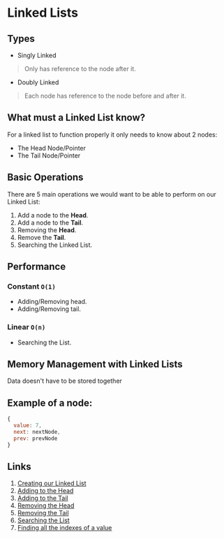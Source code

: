 # Linked Lists

## Types
- Singly Linked
> Only has reference to the node after it.
- Doubly Linked
> Each node has reference to the node before and after it.

## What must a Linked List know?
For a linked list to function properly it only needs to know about 2 nodes:
- The Head Node/Pointer
- The Tail Node/Pointer

## Basic Operations
There are 5 main operations we would want to be able to perform on our Linked List:
1. Add a node to the **Head**.
2. Add a node to the **Tail**.
3. Removing the **Head**.
4. Remove the **Tail**.
5. Searching the Linked List.

## Performance

### Constant `O(1)`
- Adding/Removing head.
- Adding/Removing tail.

### Linear `O(n)`
- Searching the List.

## Memory Management with Linked Lists
Data doesn't have to be stored together


## Example of a node:
```javascript
{
  value: 7,
  next: nextNode,
  prev: prevNode
}
```

## Links
1. [Creating our Linked List](https://github.com/rockchalkwushock/DSA-Notes/blob/master/docs/linkedlist/Creating.md)
2. [Adding to the Head](https://github.com/rockchalkwushock/DSA-Notes/blob/master/docs/linkedlist/AddToHead.md)
3. [Adding to the Tail](https://github.com/rockchalkwushock/DSA-Notes/blob/master/docs/linkedlist/AddToTail.md)
4. [Removing the Head](https://github.com/rockchalkwushock/DSA-Notes/blob/master/docs/linkedlist/RemoveHead.md)
5. [Removing the Tail](https://github.com/rockchalkwushock/DSA-Notes/blob/master/docs/linkedlist/RemoveTail.md)
6. [Searching the List](https://github.com/rockchalkwushock/DSA-Notes/blob/master/docs/linkedlist/Search.md)
7. [Finding all the indexes of a value](https://github.com/rockchalkwushock/DSA-Notes/blob/master/docs/linkedlist/indexOf.md)